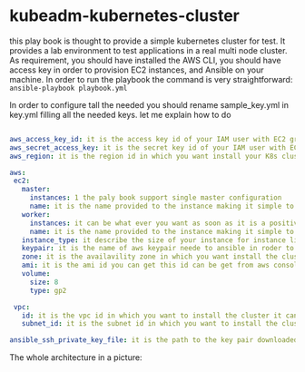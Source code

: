 # kubeadm-kubernetes-cluster

this play book is thought to provide a simple kubernetes cluster for test.
It provides a lab environment to test applications in a real multi node cluster.
As requirement, you should have installed the AWS CLI, you should have access key in order to 
 provision EC2 instances, and Ansible on your machine. In order to run the playbook the command is very straightforward: 
 ```ansible-playbook playbook.yml ```  
 
 In order to configure tall the needed you should rename sample_key.yml in key.yml filling all the needed keys. let me explain how to do
 
 ```yaml

aws_access_key_id: it is the access key id of your IAM user with EC2 grant  
aws_secret_access_key: it is the secret key id of your IAM user with EC2 grant  
aws_region: it is the region id in which you want install your K8s cluster for instance eu-central-1

aws:
  ec2:
    master:
      instances: 1 the paly book support single master configuration
      name: it is the name provided to the instance making it simple to search in the AWS console
    worker:
      instances: it can be what ever you want as soon as it is a positive numebr for testing 2 or 3 is a good option
      name: it is the name provided to the instance making it simple to search in the AWS console
    instance_type: it describe the size of your instance for instance like t2.medium
    keypair: it is the name of aws keypair neede to ansible in roder to connect via ssh and configure the cluster for you
    zone: it is the availavility zone in which you want install the cluster an availability zone example can be eu-central-1b
    ami: it is the ami id you can get this id can be get from aws console during the lunch of an instance please pick an amazon linux 2 isntance ami 
    volume:
      size: 8
      type: gp2

  vpc:
    id: it is the vpc id in which you want to install the cluster it can be get from web console under VPC section
    subnet_id: it is the subnet id in which you want to install the cluster it can be get from web console under VPC section

ansible_ssh_private_key_file: it is the path to the key pair downloaded form AWS you can get one during an instance creation and reuse or create a new one on AWS web console
```  

The whole architecture in a picture:

[](8s-lab.png)